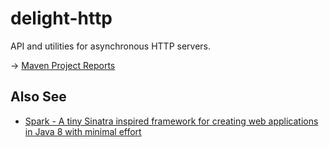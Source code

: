delight-http
===========

API and utilities for asynchronous HTTP servers.

-> [Maven Project Reports](http://modules.appjangle.com/http-server/latest/project-reports.html)

## Also See

- [Spark - A tiny Sinatra inspired framework for creating web applications in Java 8 with minimal effort](http://www.sparkjava.com/)
